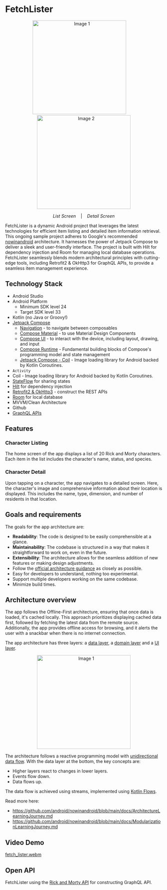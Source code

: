 # FetchLister
<p align="center">
  <img src="https://github.com/rishabharora3/FetchLister/assets/14349274/39486224-5ec2-4a30-9372-bec0fd0621bc" alt="Image 1" width="300">
    &nbsp;&nbsp;&nbsp;&nbsp;&nbsp;&nbsp;
  <img src="https://github.com/rishabharora3/FetchLister/assets/14349274/6ca8919b-2c86-4542-8110-53980af1730d" alt="Image 2" width="300">
</p>
<p align="center">
  <em>List Screen</em> &nbsp;&nbsp;&nbsp;| &nbsp;&nbsp;&nbsp;<em>Detail Screen</em>
</p>

FetchLister is a dynamic Android project that leverages the latest technologies for efficient item listing and detailed item information retrieval. This ongoing sample project adheres to Google's recommended [nowinandroid](https://github.com/android/nowinandroid) architecture. It harnesses the power of Jetpack Compose to deliver a sleek and user-friendly interface. The project is built with Hilt for dependency injection and Room for managing local database operations. FetchLister seamlessly blends modern architectural principles with cutting-edge tools, including Retrofit2 & OkHttp3 for GraphQL APIs, to provide a seamless item management experience.


## Technology Stack

- Android Studio
- Android Platform
    - Minimum SDK level 24
    - Target SDK level 33
- Kotlin (no Java or Groovy!)
- [Jetpack Compose](https://developer.android.com/jetpack/compose)
    - [Navigation](https://developer.android.com/jetpack/compose/navigation) - to navigate between composables
    - [Compose Material](https://developer.android.com/jetpack/androidx/releases/compose-material) - to use Material Design Components
    - [Compose UI](https://developer.android.com/jetpack/androidx/releases/compose-ui) - to interact with the device, including layout, drawing, and input
    - [Compose Runtime](https://developer.android.com/jetpack/androidx/releases/compose-runtime) - Fundamental building blocks of Compose's programming model and state management
    - [Jetpack Compose - Coil](https://coil-kt.github.io/coil/compose/) - Image loading library for Android backed by Kotlin Coroutines.
- `Activity`
- Coil - Image loading library for Android backed by Kotlin Coroutines.
- [StateFlow](https://kotlinlang.org/api/kotlinx.coroutines/kotlinx-coroutines-core/kotlinx.coroutines.flow/-state-flow/) for sharing states
- [Hilt](https://developer.android.com/training/dependency-injection/hilt-android) for dependency injection
- [Retrofit2 & OkHttp3](https://github.com/square/retrofit) - construct the REST APIs
- [Room](https://developer.android.com/jetpack/androidx/releases/room) for local database
- MVVM/Clean Architecture
- Github
- [GraphQL APIs](https://graphql.org/learn/)

## Features

### Character Listing

The home screen of the app displays a list of 20 Rick and Morty characters. Each item in the list includes the character's name, status, and species. 

### Character Detail

Upon tapping on a character, the app navigates to a detailed screen. Here, the character's image and comprehensive information about their location is displayed. This includes the name, type, dimension, and number of residents in that location.


## Goals and requirements

The goals for the app architecture are:

* **Readability**: The code is designed to be easily comprehensible at a glance.
* **Maintainability**: The codebase is structured in a way that makes it straightforward to work on, even in the future.
* **Extensibility**: The architecture allows for the seamless addition of new features or making design adjustments.
*   Follow the [official architecture guidance](https://developer.android.com/jetpack/guide) as closely as possible.
*   Easy for developers to understand, nothing too experimental.
*   Support multiple developers working on the same codebase.
*   Minimize build times.


## Architecture overview

The app follows the Offline-First architecture, ensuring that once data is loaded, it's cached locally. This approach prioritizes displaying cached data first, followed by fetching the latest data from the remote source. Additionally, the app provides offline access for browsing, and it alerts the user with a snackbar when there is no internet connection.

The app architecture has three layers: a [data layer](https://developer.android.com/jetpack/guide/data-layer), a [domain layer](https://developer.android.com/jetpack/guide/domain-layer) and a [UI layer](https://developer.android.com/jetpack/guide/ui-layer).

<p align="center">
  <img src="https://github.com/rishabharora3/FetchLister/assets/14349274/418dec28-b14f-4daa-841e-9a3a6e81545d" alt="Image 1" width="300">
</p>


The architecture follows a reactive programming model with [unidirectional data flow](https://developer.android.com/jetpack/guide/ui-layer#udf). With the data layer at the bottom, the key concepts are:

*   Higher layers react to changes in lower layers.
*   Events flow down.
*   Data flows up.

The data flow is achieved using streams, implemented using [Kotlin Flows](https://developer.android.com/kotlin/flow).

Read more here: 
* https://github.com/android/nowinandroid/blob/main/docs/ArchitectureLearningJourney.md
* https://github.com/android/nowinandroid/blob/main/docs/ModularizationLearningJourney.md

## Video Demo
[fetch_lister.webm](https://github.com/rishabharora3/FetchLister/assets/14349274/a969b0e1-546e-40c0-955b-7df1a48b569d)

## Open API
FetchLister using the [Rick and Morty API](https://rickandmortyapi.com/documentation/#graphql) for constructing GraphQL API.<br>

